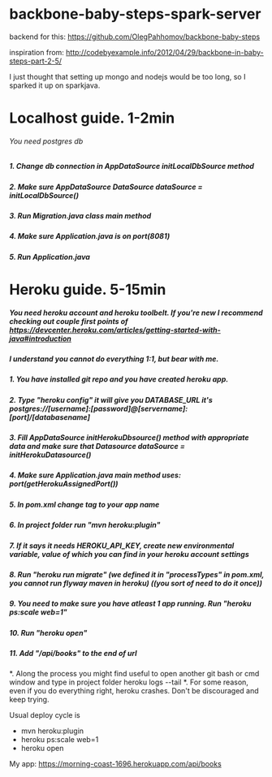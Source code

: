 # backbone-baby-steps-spark-server

backend for this:
https://github.com/OlegPahhomov/backbone-baby-steps

inspiration from:
http://codebyexample.info/2012/04/29/backbone-in-baby-steps-part-2-5/

I just thought that setting up mongo and nodejs would be too long, so I sparked it up on sparkjava.


# Localhost guide. 1-2min
###### You need postgres db
##### 1. Change db connection in AppDataSource initLocalDbSource method
##### 2. Make sure AppDataSource DataSource dataSource = initLocalDbSource()
##### 3. Run Migration.java class main method
##### 4. Make sure Application.java is on port(8081)
##### 5. Run Application.java


# Heroku guide. 5-15min
##### You need heroku account and heroku toolbelt. If you're new I recommend checking out couple first points of https://devcenter.heroku.com/articles/getting-started-with-java#introduction
##### I understand you cannot do everything 1:1, but bear with me.
##### 1. You have installed git repo and you have created heroku app.
##### 2. Type "heroku config" it will give you DATABASE_URL it's postgres://[username]:[password]@[servername]:[port]/[databasename]
##### 3. Fill AppDataSource initHerokuDbsource() method with appropriate data and make sure that Datasource dataSource = initHerokuDatasource()
##### 4. Make sure Application.java main method uses: port(getHerokuAssignedPort())
##### 5. In pom.xml change <appName> tag to your app name
##### 6. In project folder run "mvn heroku:plugin"
##### 7. If it says it needs HEROKU_API_KEY, create new environmental variable, value of which you can find in your heroku account settings
##### 8. Run "heroku run migrate" (we defined it in "processTypes" in pom.xml, you cannot run flyway maven in heroku)  ((you sort of need to do it once))
##### 9. You need to make sure you have atleast 1 app running. Run "heroku ps:scale web=1"
##### 10. Run "heroku open"
##### 11. Add "/api/books" to the end of url

*. Along the process you might find useful to open another git bash or cmd window and type in project folder heroku logs --tail
*. For some reason, even if you do everything right, heroku crashes. Don't be discouraged and keep trying.

Usual deploy cycle is
* mvn heroku:plugin
* heroku ps:scale web=1
* heroku open

My app: https://morning-coast-1696.herokuapp.com/api/books